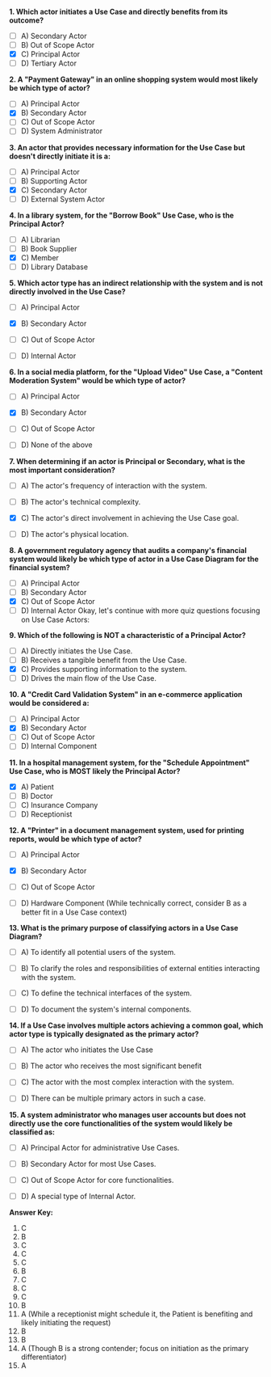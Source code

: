 
**1. Which actor initiates a Use Case and directly benefits from its outcome?**
   - [ ] A) Secondary Actor
   - [ ] B) Out of Scope Actor
   - [x] C) Principal Actor
   - [ ] D) Tertiary Actor

**2. A "Payment Gateway" in an online shopping system would most likely be which type of actor?**
   - [ ] A) Principal Actor
   - [x] B) Secondary Actor
   - [ ] C) Out of Scope Actor
   - [ ] D) System Administrator

**3.  An actor that provides necessary information for the Use Case but doesn't directly initiate it is a:**
   - [ ] A) Principal Actor
   - [ ] B) Supporting Actor
   - [x] C) Secondary Actor
   - [ ] D) External System Actor

**4. In a library system, for the "Borrow Book" Use Case, who is the Principal Actor?**
   - [ ] A) Librarian
   - [ ] B) Book Supplier
   - [x] C) Member
   - [ ] D) Library Database

**5.  Which actor type has an indirect relationship with the system and is not directly involved in the Use Case?**  
   - [ ] A)  Principal Actor
   - [x] B)  Secondary Actor
   - [ ] C)  Out of Scope Actor
   - [ ] D)  Internal Actor


**6. In a social media platform, for the "Upload Video" Use Case, a "Content Moderation System" would be which type of actor?**
   - [ ] A) Principal Actor
   - [x] B) Secondary Actor
   - [ ] C) Out of Scope Actor
   - [ ] D) None of the above


**7. When determining if an actor is Principal or Secondary, what is the most important consideration?**
   - [ ] A)  The actor's frequency of interaction with the system.
   - [ ] B) The actor's technical complexity.
   - [x] C)  The actor's direct involvement in achieving the Use Case goal.
   - [ ] D) The actor's physical location.


**8.  A government regulatory agency that audits a company's financial system would likely be which type of actor in a Use Case Diagram for the financial system?**
- [ ] A) Principal Actor
- [ ] B) Secondary Actor
- [x] C) Out of Scope Actor
- [ ] D) Internal Actor
Okay, let's continue with more quiz questions focusing on Use Case Actors:

**9.  Which of the following is NOT a characteristic of a Principal Actor?**
- [ ] A) Directly initiates the Use Case.
- [ ] B) Receives a tangible benefit from the Use Case.
- [x] C) Provides supporting information to the system.
- [ ] D) Drives the main flow of the Use Case.

**10. A "Credit Card Validation System" in an e-commerce application would be considered a:**
- [ ] A) Principal Actor
- [x] B) Secondary Actor
- [ ] C) Out of Scope Actor
- [ ] D) Internal Component

**11. In a hospital management system, for the "Schedule Appointment" Use Case, who is MOST likely the Principal Actor?**
- [x] A) Patient
- [ ] B) Doctor
- [ ] C) Insurance Company
- [ ] D) Receptionist

**12.  A "Printer" in a document management system, used for printing reports, would be which type of actor?**
- [ ] A)  Principal Actor
- [x] B) Secondary Actor
- [ ] C)  Out of Scope Actor
- [ ] D) Hardware Component  (While technically correct, consider B as a better fit in a Use Case context)


**13. What is the primary purpose of classifying actors in a Use Case Diagram?**
- [ ] A) To identify all potential users of the system.
- [ ] B) To clarify the roles and responsibilities of external entities interacting with the system.
- [ ] C) To define the technical interfaces of the system.
- [ ] D) To document the system's internal components.


**14. If a Use Case involves multiple actors achieving a common goal, which actor type is typically designated as the primary actor?**
- [ ] A) The actor who initiates the Use Case
- [ ] B) The actor who receives the most significant benefit
- [ ] C) The actor with the most complex interaction with the system.
- [ ] D)  There can be multiple primary actors in such a case.  


**15. A system administrator who manages user accounts but does not directly use the core functionalities of the system would likely be classified as:**
- [ ] A) Principal Actor for administrative Use Cases.
- [ ] B) Secondary Actor for most Use Cases.
- [ ] C) Out of Scope Actor for core functionalities.
- [ ] D)  A special type of Internal Actor.  





**Answer Key:**
1. C
2. B
3. C
4. C
5. C
6. B
7. C
8. C  
9.  C
10. B
11. A (While a receptionist might schedule it, the Patient is benefiting and likely initiating the request)
12. B 
13. B
14. A (Though B is a strong contender; focus on initiation as the primary differentiator)
15. A
